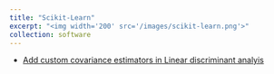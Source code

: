 ```yaml
---
title: "Scikit-Learn"
excerpt: "<img width='200' src='/images/scikit-learn.png'>"
collection: software
---
```

- [Add custom covariance estimators in Linear discriminant analyis](https://github.com/scikit-learn/scikit-learn/pull/14446)
